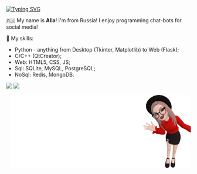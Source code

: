 [![Typing SVG](https://readme-typing-svg.demolab.com?font=Fira+Code&size=18&pause=1000&color=FFFFFF&vCenter=true&width=435&lines=Hi%2C+everyone!+%F0%9F%91%8B)](https://git.io/typing-svg)

:ru: My name is **Alla**! I'm from Russia! I enjoy programming chat-bots for social media!

:book: My skills:
- Python - anything from Desktop (Tkinter, Matplotlib) to Web (Flask);
- C/C++ (QtCreator);
- Web: HTML5, CSS, JS;
- Sql: SQLite, MySQL, PostgreSQL;
- NoSql: Redis, MongoDB.

![](https://github-profile-summary-cards.vercel.app/api/cards/repos-per-language?username=BeautifulDirt&theme=solarized_dark) ![](https://github-profile-summary-cards.vercel.app/api/cards/stats?username=BeautifulDirt&theme=solarized_dark)

<img src="./dirtbanner.png" data-canonical-src="./dirtbanner.png" align="right" height="200" />
